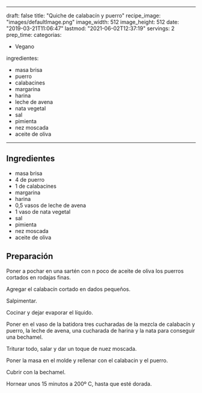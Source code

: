 
---
draft: false
title: "Quiche de calabacín y puerro"
recipe_image: "images/defaultImage.png"
image_width: 512
image_height: 512
date: "2019-03-21T11:06:47"
lastmod: "2021-06-02T12:37:19"
servings: 2
prep_time: 
categorias:
  - Vegano

ingredientes:
  - masa brisa
  - puerro
  - calabacines
  - margarina
  - harina
  - leche de avena
  - nata vegetal
  - sal
  - pimienta
  - nez moscada
  - aceite de oliva
---

## Ingredientes
- masa brisa
- 4  de puerro
- 1  de calabacines
- margarina
- harina
- 0,5 vasos de leche de avena
- 1 vaso de nata vegetal
- sal
- pimienta
- nez moscada
- aceite de oliva

## Preparación
Poner a pochar en una sartén con n poco de aceite de oliva los puerros cortados en rodajas finas.

Agregar el calabacín cortado en dados pequeños.

Salpimentar.

Cocinar y dejar evaporar el líquido.

Poner en el vaso de la batidora tres cucharadas de la mezcla de calabacín y puerro, la leche de avena, una cucharada de harina y la nata para conseguir una bechamel.

Triturar todo, salar y dar un toque de nuez moscada.

Poner la masa en el molde y rellenar con el calabacin y el puerro.

Cubrir con la bechamel.

Hornear unos 15 minutos a 200º C, hasta que esté dorada.


